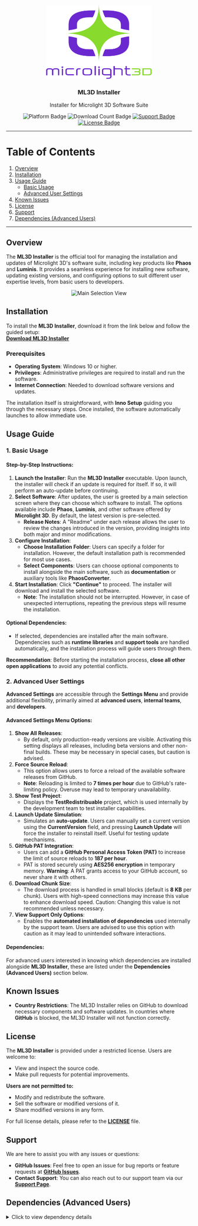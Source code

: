 <p align="center">
  <img src="https://github.com/Microlight3D/Installer/blob/feature-tagManager/microlight.png" height="200">
  <h3 align="center">ML3D Installer</h3>
  <p align="center">Installer for Microlight 3D Software Suite</p>
</p>

<p align="center">
  <img src="https://img.shields.io/badge/platform-Windows-brightgreen" alt="Platform Badge"/>
  <img src="https://img.shields.io/github/downloads/Microlight3D/Installer/total" alt="Download Count Badge"/>
  <a href="https://microlight3d.com/support"><img src="https://img.shields.io/badge/Support-Available-blue" alt="Support Badge"/></a>
  <a href="https://github.com/Microlight3D/Installer/blob/master/LICENSE"><img src="https://img.shields.io/github/license/Microlight3D/Installer" alt="License Badge"/></a>
</p>

---

# Table of Contents
1. [Overview](#overview)
2. [Installation](#installation)
3. [Usage Guide](#usage-guide)
   - [Basic Usage](#1-basic-usage)
   - [Advanced User Settings](#2-advanced-user-settings)
4. [Known Issues](#known-issues)
5. [License](#license)
6. [Support](#support)
7. [Dependencies (Advanced Users)](#dependencies-advanced-users)

---

## Overview
The **ML3D Installer** is the official tool for managing the installation and updates of Microlight 3D's software suite, including key products like **Phaos** and **Luminis**. It provides a seamless experience for installing new software, updating existing versions, and configuring options to suit different user expertise levels, from basic users to developers.

<p align="center">
  <img src="https://github.com/user-attachments/assets/73dd466c-74a7-4c9b-bcdc-1cd85c0b6f79" alt="Main Selection View" width="400">
</p>

## Installation
To install the **ML3D Installer**, download it from the link below and follow the guided setup:  
[**Download ML3D Installer**](https://github.com/Microlight3D/Installer/releases/latest/download/ML3DInstallerSetup.exe)

### Prerequisites
- **Operating System**: Windows 10 or higher.
- **Privileges**: Administrative privileges are required to install and run the software.
- **Internet Connection**: Needed to download software versions and updates.

The installation itself is straightforward, with **Inno Setup** guiding you through the necessary steps. Once installed, the software automatically launches to allow immediate use.

## Usage Guide

### 1. Basic Usage
#### Step-by-Step Instructions:
1. **Launch the Installer**: Run the **ML3D Installer** executable. Upon launch, the installer will check if an update is required for itself. If so, it will perform an auto-update before continuing.
2. **Select Software**: After updates, the user is greeted by a main selection screen where they can choose which software to install. The options available include **Phaos**, **Luminis**, and other software offered by **Microlight 3D**. By default, the latest version is pre-selected.
   - **Release Notes**: A "Readme" under each release allows the user to review the changes introduced in the version, providing insights into both major and minor modifications.
3. **Configure Installation**:
   - **Choose Installation Folder**: Users can specify a folder for installation. However, the default installation path is recommended for most use cases.
   - **Select Components**: Users can choose optional components to install alongside the main software, such as **documentation** or auxiliary tools like **PhaosConverter**.
4. **Start Installation**: Click **"Continue"** to proceed. The installer will download and install the selected software.
   - **Note**: The installation should not be interrupted. However, in case of unexpected interruptions, repeating the previous steps will resume the installation.

#### Optional Dependencies:
- If selected, dependencies are installed after the main software. Dependencies such as **runtime libraries** and **support tools** are handled automatically, and the installation process will guide users through them.

**Recommendation**: Before starting the installation process, **close all other open applications** to avoid any potential conflicts.

### 2. Advanced User Settings
**Advanced Settings** are accessible through the **Settings Menu** and provide additional flexibility, primarily aimed at **advanced users**, **internal teams**, and **developers**.

#### Advanced Settings Menu Options:
1. **Show All Releases**:
   - By default, only production-ready versions are visible. Activating this setting displays all releases, including beta versions and other non-final builds. These may be necessary in special cases, but caution is advised.
2. **Force Source Reload**:
   - This option allows users to force a reload of the available software releases from GitHub.
   - **Note**: Reloading is limited to **7 times per hour** due to GitHub's rate-limiting policy. Overuse may lead to temporary unavailability.
3. **Show Test Project**:
   - Displays the **TestRedistribuable** project, which is used internally by the development team to test installer capabilities.
4. **Launch Update Simulation**:
   - Simulates an **auto-update**. Users can manually set a current version using the **CurrentVersion** field, and pressing **Launch Update** will force the installer to reinstall itself. Useful for testing update mechanisms.
5. **GitHub PAT Integration**:
   - Users can add a **GitHub Personal Access Token (PAT)** to increase the limit of source reloads to **187 per hour**.
   - PAT is stored securely using **AES256 encryption** in temporary memory. **Warning**: A PAT grants access to your GitHub account, so never share it with others.
6. **Download Chunk Size**:
   - The download process is handled in small blocks (default is **8 KB** per chunk). Users with high-speed connections may increase this value to enhance download speed. Caution: Changing this value is not recommended unless necessary.
7. **View Support Only Options**:
   - Enables the **automated installation of dependencies** used internally by the support team. Users are advised to use this option with caution as it may lead to unintended software interactions.

#### Dependencies:
For advanced users interested in knowing which dependencies are installed alongside **ML3D Installer**, these are listed under the **Dependencies (Advanced Users)** section below.

## Known Issues
- **Country Restrictions**: The ML3D Installer relies on GitHub to download necessary components and software updates. In countries where **GitHub** is blocked, the ML3D Installer will not function correctly.

## License
The **ML3D Installer** is provided under a restricted license. Users are welcome to:
- View and inspect the source code.
- Make pull requests for potential improvements.

**Users are not permitted to:**
- Modify and redistribute the software.
- Sell the software or modified versions of it.
- Share modified versions in any form.

For full license details, please refer to the [**LICENSE**](https://github.com/Microlight3D/Installer/blob/master/LICENSE) file.

## Support
We are here to assist you with any issues or questions:
- **GitHub Issues**: Feel free to open an issue for bug reports or feature requests at [**GitHub Issues**](https://github.com/Microlight3D/Installer/issues).
- **Contact Support**: You can also reach out to our support team via our [**Support Page**](https://microlight3d.com/support).

## Dependencies (Advanced Users)
<details>
  <summary>Click to view dependency details</summary>

  **Chocolatey Packages:**
  - **dotnetcore-runtime**: Required to run software applications built on .NET Core.
  - **netfx-4.8**: Used by legacy versions of our software that require .NET Framework 4.8.
  - **vcredist-all**: C++ Redistributable, necessary for components like the 3D Engine.
  - **windirstat**: Used for maintenance and file structure analysis (not directly used by the software).
  - **klayout**: Critical for viewing specific objects in **Phaos**.
  - **teamviewer**: Sometimes required by the support team for remote debugging.
  - **termite**: Used by certain Microlight 3D software for serial communication.
  - **imagej**: A tool used to modify images, particularly in analysis workflows.
  - **blender**: Utilized for creating and modifying 3D objects for the software.

  **Executable Files (EXEs)**:
  - Hardware-specific executables required to interface with different components used in **Microlight 3D** machines. These executables vary based on the software being installed and the hardware configuration.

</details>
